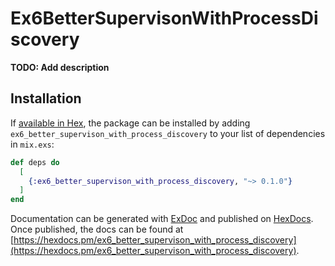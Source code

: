 # Ex6BetterSupervisonWithProcessDiscovery

**TODO: Add description**

## Installation

If [available in Hex](https://hex.pm/docs/publish), the package can be installed
by adding `ex6_better_supervison_with_process_discovery` to your list of dependencies in `mix.exs`:

```elixir
def deps do
  [
    {:ex6_better_supervison_with_process_discovery, "~> 0.1.0"}
  ]
end
```

Documentation can be generated with [ExDoc](https://github.com/elixir-lang/ex_doc)
and published on [HexDocs](https://hexdocs.pm). Once published, the docs can
be found at [https://hexdocs.pm/ex6_better_supervison_with_process_discovery](https://hexdocs.pm/ex6_better_supervison_with_process_discovery).


